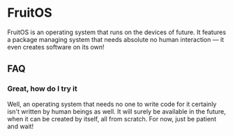 # FruitOS
FruitOS is an operating system that runs on the devices of future. It features a package managing system that needs absolute no human interaction &mdash; it even creates software on its own!

## FAQ

### Great, how do I try it
Well, an operating system that needs no one to write code for it certainly isn't written by human beings as well. It will surely be available in the future, when it can be created by itself, all from scratch. For now, just be patient and wait! 

